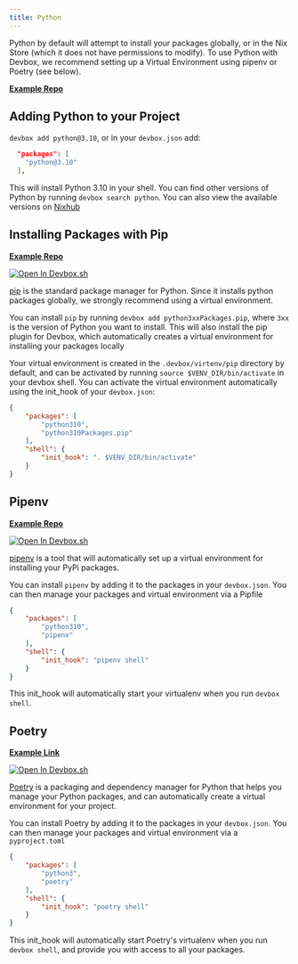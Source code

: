```yaml
---
title: Python
---
```


Python by default will attempt to install your packages globally, or in the Nix Store (which it does not have permissions to modify). To use Python with Devbox, we recommend setting up a Virtual Environment using pipenv or Poetry (see below).

[**Example Repo**](https://github.com/jetpack-io/devbox/tree/main/examples/development/python)

## Adding Python to your Project

`devbox add python@3.10`, or in your `devbox.json` add:


```json
  "packages": [
    "python@3.10"
  ],
```

This will install Python 3.10 in your shell. You can find other versions of Python by running `devbox search python`. You can also view the available versions on [Nixhub](https://www.nixhub.io/packages/python)

## Installing Packages with Pip

[**Example Repo**](https://github.com/jetpack-io/devbox/tree/main/examples/development/python/pip)

[![Open In Devbox.sh](https://jetpack.io/img/devbox/open-in-devbox.svg)](https://devbox.sh/open/templates/python-pip)

[pip](https://pip.pypa.io/en/stable/) is the standard package manager for Python. Since it installs python packages globally, we strongly recommend using a virtual environment.

You can install `pip` by running `devbox add python3xxPackages.pip`, where `3xx` is the version of Python you want to install. This will also install the pip plugin for Devbox, which automatically creates a virtual environment for installing your packages locally

Your virtual environment is created in the `.devbox/virtenv/pip` directory by default, and can be activated by running `source $VENV_DIR/bin/activate` in your devbox shell. You can activate the virtual environment automatically using the init_hook of your `devbox.json`:

```json
{
    "packages": [
        "python310",
        "python310Packages.pip"
    ],
    "shell": {
        "init_hook": ". $VENV_DIR/bin/activate"
    }
}
```

## Pipenv

[**Example Repo**](https://github.com/jetpack-io/devbox/tree/main/examples/development/python/pipenv)

[![Open In Devbox.sh](https://jetpack.io/img/devbox/open-in-devbox.svg)](https://devbox.sh/open/templates/python-pipenv)

[pipenv](https://pipenv.pypa.io/en/latest/) is a tool that will automatically set up a virtual environment for installing your PyPi packages.

You can install `pipenv` by adding it to the packages in your `devbox.json`. You can then manage your packages and virtual environment via a Pipfile

```json
{
    "packages": [
        "python310",
        "pipenv"
    ],
    "shell": {
        "init_hook": "pipenv shell"
    }
}
```
This init_hook will automatically start your virtualenv when you run `devbox shell`.

## Poetry

[**Example Link**](https://github.com/jetpack-io/devbox/tree/main/examples/development/python/poetry/poetry-demo)

[![Open In Devbox.sh](https://jetpack.io/img/devbox/open-in-devbox.svg)](https://devbox.sh/open/templates/python-poetry)

[Poetry](https://python-poetry.org/) is a packaging and dependency manager for Python that helps you manage your Python packages, and can automatically create a virtual environment for your project.

You can install Poetry by adding it to the packages in your `devbox.json`. You can then manage your packages and virtual environment via a `pyproject.toml`

```json
{
    "packages": [
        "python3",
        "poetry"
    ],
    "shell": {
        "init_hook": "poetry shell"
    }
}
```
This init_hook will automatically start Poetry's virtualenv when you run `devbox shell`, and provide you with access to all your packages.

